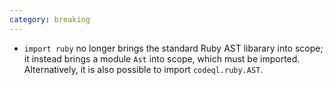```yaml
---
category: breaking
---
```

* `import ruby` no longer brings the standard Ruby AST libarary into scope; it instead brings a module `Ast` into scope, which must be imported. Alternatively, it is also possible to import `codeql.ruby.AST`.